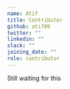 ```yaml
---
name: Atif
title: Contributor
github: atif09
twitter: ""
linkedin: ""
slack: ""
joining_date: ""
role: contributor
---
```


Still waiting for this
